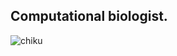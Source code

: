Computational biologist.
---

![chiku](https://github.com/shashankpritam/shashankpritam/assets/15816591/af61a320-211a-48aa-90bb-9caba2762bf3)


<!--
shashankpritam/shashankpritam is a ✨ special ✨ repository because its `README.md` (this file) appears on your GitHub profile.
You can click the Preview link to take a look at your changes.
-->
